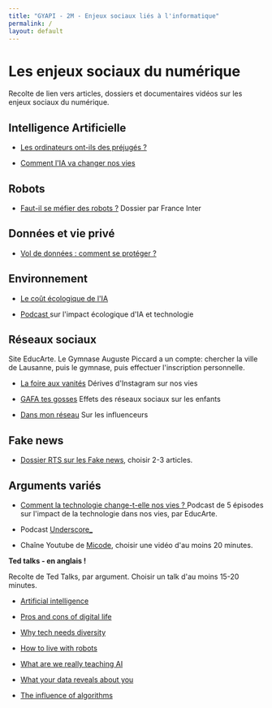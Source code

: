 ```yaml
---
title: "GYAPI - 2M - Enjeux sociaux liés à l'informatique"
permalink: /
layout: default
---
```





# Les enjeux sociaux du numérique

Recolte de lien vers articles, dossiers et documentaires vidéos sur les enjeux sociaux du numérique.

## Intelligence Artificielle

<!-- **1.1**  -->

- <a href="https://www.arte.tv/fr/videos/101938-008-A/les-ordinateurs-ont-ils-des-prejuges/">Les ordinateurs ont-ils des préjugés ?</a> 

- <a href="https://lejournal.cnrs.fr/dossiers/comment-lintelligence-artificielle-va-changer-nos-vies"> Comment l'IA va changer nos vies</a>



## Robots

- <a href="https://www.radiofrance.fr/franceinter/podcasts/le-debat-de-midi/le-debat-de-midi-du-jeudi-11-aout-2022-2708078"> Faut-il se méfier des robots ?</a> Dossier par France Inter


## Données et vie privé

- <a href="https://www.arte.tv/fr/videos/106527-030-A/27/"> Vol de données : comment se protéger ?</a> 

## Environnement

- <a href="https://reporterre.net/L-insoutenable-cout-ecologique-du-boom-de-l-IA"> Le coût écologique de l'IA</a> 

- <a href="https://www.letemps.ch/podcasts/ia-qu-a-m-expliquer/podcast-le-fardeau-environnemental-de-l-ia-et-les-deboires-d-intel"> Podcast </a> sur l'impact écologique d'IA et technologie 


## Réseaux sociaux

Site EducArte. Le Gymnase Auguste Piccard a un compte: chercher la ville de Lausanne, puis le gymnase, puis effectuer l'inscription personnelle. 

- <a href="https://educ.arte.tv/program/instagram-la-foire-aux-vanites"> La foire aux vanités</a> Dérives d'Instagram sur nos vies

- <a href="https://educ.arte.tv/program/vivons-heureux-avant-la-fin-du-monde-gafa-tes-gosses"> GAFA tes gosses</a> Effets des réseaux sociaux sur les enfants

- <a href="https://educ.arte.tv/program/dans-mon-reseau"> Dans mon réseau</a> Sur les influenceurs




## Fake news

- <a href="https://www.rts.ch/decouverte/monde-et-societe/economie-et-politique/information-et-desinformation/"> Dossier RTS sur les Fake news</a>, choisir 2-3 articles. 



## Arguments variés

- <a href="https://educ.arte.tv/serie/le-code-a-change"> Comment la technologie change-t-elle nos vies ? </a> Podcast de 5 épisodes sur l'impact de la technologie dans nos vies, par EducArte. 


- Podcast <a href="https://open.spotify.com/show/1sz1NhoHqbpXbzNlpOnFoz"> Underscore_</a>

- Chaîne Youtube de <a href="https://www.youtube.com/channel/UCYnvxJ-PKiGXo_tYXpWAC-w"> Micode</a>, choisir une vidéo d'au moins 20 minutes.

**Ted talks - en anglais !**

Recolte de Ted Talks, par argument. Choisir un talk d'au moins 15-20 minutes.


- <a href="https://www.ted.com/playlists/310/artificial_intelligence"> Artificial intelligence</a>

- <a href="https://www.ted.com/playlists/26/the_pros_and_cons_of_digital_life"> Pros and cons of digital life</a>

- <a href="https://www.ted.com/playlists/714/why_tech_needs_diversity"> Why tech needs diversity</a>

- <a href="https://www.ted.com/playlists/17/how_to_live_with_robots"> How to live with robots</a>

- <a href="https://www.ted.com/playlists/448/what_are_we_really_teaching_ai"> What are we really teaching AI</a>

- <a href="https://www.ted.com/playlists/374/what_your_data_reveals_about_y"> What your data reveals about you</a>

- <a href="https://www.ted.com/playlists/323/the_influence_of_algorithms"> The influence of algorithms </a>

